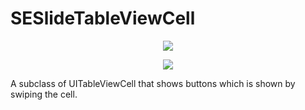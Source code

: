SESlideTableViewCell
====================

<p align="center"><img src="http://i.imgur.com/NUJ9Hts.gif"/></p>
<p align="center"><img src="http://i.imgur.com/ic1fwxp.gif"/></p>

A subclass of UITableViewCell that shows buttons which is shown by swiping the cell.
